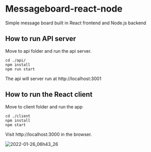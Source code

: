 # Messageboard-react-node

Simple message board built in React frontend and Node.js backend

## How to run API server

Move to api folder and run the api server.

```
cd ./api/
npm install
npm run start
```
The api will server run at http://localhost:3001

## How to run the React client

Move to client folder and run the app

```
cd ./client
npm install
npm start
```

Visit http://localhost:3000 in the browser.

![2022-01-26_06h43_26](https://user-images.githubusercontent.com/54509827/151072331-54c9bf27-fcbe-4b5c-82dd-0c35b13ad544.png)
